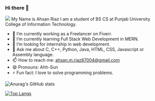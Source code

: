 ### Hi there 👋
![](https://komarev.com/ghpvc/?username=AhsanRiaz9)
My Name is Ahsan Riaz
I am a student of BS CS at Punjab University College of Information Technology.
- 🔭 I’m currently working as a Freelancer on Fiverr.
- 🌱 I’m currently learning Full Stack Web Development in MERN.
- 🤔 I’m looking for internship in web development.
- 💬 Ask me about C, C++, Python, Java, HTML, CSS, Javascript or Assembly language.
- 📫 How to reach me: ahsan.m.riaz87004@gmail.com
- 😄 Pronouns: Ahh-Sun
- ⚡ Fun fact: I love to solve programming problems.

![Anurag's GitHub stats](https://github-readme-stats.vercel.app/api?username=ahsanriaz9&show_icons=true&theme=radical)

[![Top Langs](https://github-readme-stats.vercel.app/api/top-langs/?username=ahsanriaz9)](https://github.com/anuraghazra/github-readme-stats)




